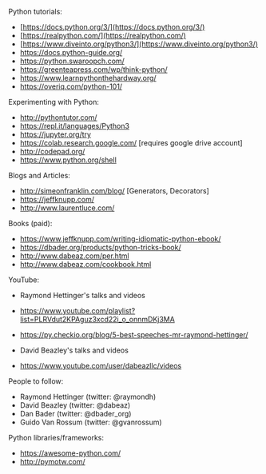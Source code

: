 Python tutorials:
* [https://docs.python.org/3/](https://docs.python.org/3/)
* [https://realpython.com/](https://realpython.com/)
* [https://www.diveinto.org/python3/](https://www.diveinto.org/python3/)
* https://docs.python-guide.org/
* https://python.swaroopch.com/
* https://greenteapress.com/wp/think-python/
* https://www.learnpythonthehardway.org/
* https://overiq.com/python-101/
 
Experimenting with Python:
* http://pythontutor.com/
* https://repl.it/languages/Python3
* https://jupyter.org/try
* https://colab.research.google.com/  [requires google drive account]
* http://codepad.org/
* https://www.python.org/shell
 
Blogs and Articles:
* http://simeonfranklin.com/blog/  [Generators, Decorators]
* https://jeffknupp.com/
* http://www.laurentluce.com/
   
Books (paid):
* https://www.jeffknupp.com/writing-idiomatic-python-ebook/
* https://dbader.org/products/python-tricks-book/
* http://www.dabeaz.com/per.html
* http://www.dabeaz.com/cookbook.html
 
YouTube:
* Raymond Hettinger's talks and videos
* https://www.youtube.com/playlist?list=PLRVdut2KPAguz3xcd22i_o_onnmDKj3MA
* https://py.checkio.org/blog/5-best-speeches-mr-raymond-hettinger/
    
* David Beazley's talks and videos
* https://www.youtube.com/user/dabeazllc/videos
 
People to follow:
* Raymond Hettinger (twitter: @raymondh)
* David Beazley (twitter: @dabeaz)
* Dan Bader (twitter: @dbader_org)
* Guido Van Rossum (twitter: @gvanrossum)
 
Python libraries/frameworks:
* https://awesome-python.com/
* http://pymotw.com/
